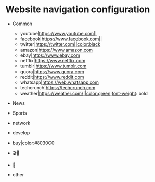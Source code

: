 # Website navigation configuration

- Common
    - youtube|https://www.youtube.com||
    - facebook|https://www.facebook.com||
    - twitter|https://twitter.com||color:black
    - amazon|https://www.amazon.com
    - ebay|https://www.ebay.com
    - netflix|https://www.netflix.com
    - tumblr|https://www.tumblr.com
    - quora|https://www.quora.com
    - reddit|https://www.reddit.com
    - whatsapp|https://web.whatsapp.com
    - techcrunch|https://techcrunch.com
    - weather|https://weather.com/||color:green;font-weight: bold
- News

- Sports
- network
- develop
- buy|color:#8030C0
- 🎬🎵
- 📧
- other